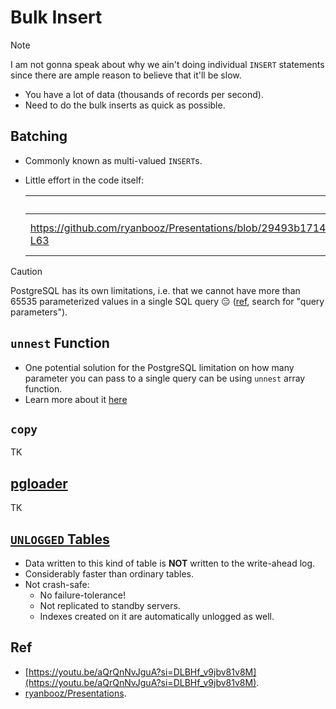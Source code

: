 # Bulk Insert

> [!NOTE]
>
> I am not gonna speak about why we ain't doing individual `INSERT` statements since there are ample reason to believe that it'll be slow.

- You have a lot of data (thousands of records per second).
- Need to do the bulk inserts as quick as possible.

## Batching

- Commonly known as multi-valued `INSERT`s.
- Little effort in the code itself:

  | Python                                                                                                                                           | NodeJS                                                                                                                                    |
  | ------------------------------------------------------------------------------------------------------------------------------------------------ | ----------------------------------------------------------------------------------------------------------------------------------------- |
  | https://github.com/ryanbooz/Presentations/blob/29493b17141a86c1933b1f98779c3cf4355b71c1/Bulk%20Inserts%20with%20PostgreSQL/batch_save.py#L50-L63 | https://github.com/kasir-barati/sql/blob/d42d90bd2451ad72c4ce45a033b5df860afc87b6/docs/bulk-insert/assets/multi-valued-inserts.js#L15-L33 |

> [!CAUTION]
>
> PostgreSQL has its own limitations, i.e. that we cannot have more than 65535 parameterized values in a single SQL query :expressionless: ([ref](https://www.postgresql.org/docs/current/limits.html), search for "query parameters").

## `unnest` Function

- One potential solution for the PostgreSQL limitation on how many parameter you can pass to a single query can be using `unnest` array function.
- Learn more about it [here](./unnest.md)

## `copy`

TK

## [pgloader](https://pgloader.io/)

TK

## [`UNLOGGED` Tables](https://www.postgresql.org/docs/current/sql-createtable.html#SQL-CREATETABLE-UNLOGGED)

- Data written to this kind of table is **NOT** written to the write-ahead log.
- Considerably faster than ordinary tables.
- Not crash-safe:
  - No failure-tolerance!
  - Not replicated to standby servers.
  - Indexes created on it are automatically unlogged as well.

## Ref

- [https://youtu.be/aQrQnNvJguA?si=DLBHf_v9jbv81v8M](https://youtu.be/aQrQnNvJguA?si=DLBHf_v9jbv81v8M).
- [ryanbooz/Presentations](https://github.com/ryanbooz/Presentations/tree/master/Bulk%20Inserts%20with%20PostgreSQL).
